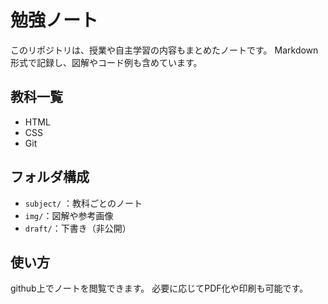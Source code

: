# 勉強ノート
このリポジトリは、授業や自主学習の内容もまとめたノートです。
Markdown形式で記録し、図解やコード例も含めています。

## 教科一覧
- HTML
- CSS
- Git

## フォルダ構成
- `subject/` ：教科ごとのノート
- `img/`：図解や参考画像
- `draft/`：下書き（非公開）

## 使い方
github上でノートを閲覧できます。
必要に応じてPDF化や印刷も可能です。